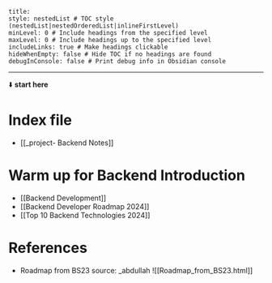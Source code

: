 ```table-of-contents
title: 
style: nestedList # TOC style (nestedList|nestedOrderedList|inlineFirstLevel)
minLevel: 0 # Include headings from the specified level
maxLevel: 0 # Include headings up to the specified level
includeLinks: true # Make headings clickable
hideWhenEmpty: false # Hide TOC if no headings are found
debugInConsole: false # Print debug info in Obsidian console
```
---


⬇️ **start here**
# Index file

- [[_project- Backend Notes]]

# Warm up for Backend Introduction

- [[Backend Development]]
- [[Backend Developer Roadmap 2024]]
- [[Top 10 Backend Technologies 2024]]



# References

- Roadmap from BS23 source: _abdullah
![[Roadmap_from_BS23.html]]




